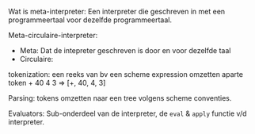
Wat is meta-interpreter: Een interpreter die geschreven in met een programmeertaal voor dezelfde programmeertaal.

Meta-circulaire-interpreter: 
- Meta: Dat de intepreter geschreven is door en voor dezelfde taal
- Circulaire: 

tokenization: een reeks van bv een scheme expression omzetten aparte token 
    + 40 4 3 => \[+, 40, 4, 3]

Parsing: tokens omzetten naar een tree volgens scheme conventies.

Evaluators: Sub-onderdeel van de interpreter, de `eval` & `apply` functie v/d interpreter.

